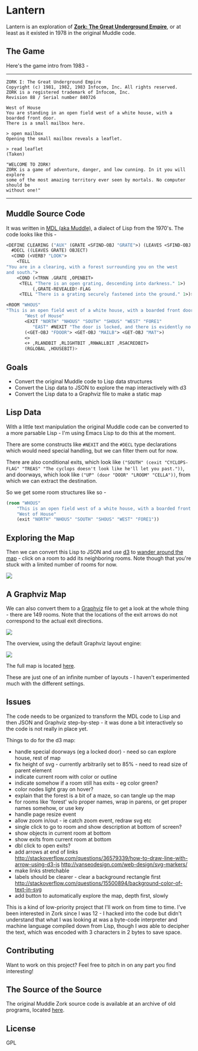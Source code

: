 
# Lantern

Lantern is an exploration of **[Zork: The Great Underground Empire][zork]**, or
at least as it existed in 1978 in the original Muddle code.


## The Game

Here's the game intro from 1983 -

----

```
ZORK I: The Great Underground Empire
Copyright (c) 1981, 1982, 1983 Infocom, Inc. All rights reserved.
ZORK is a registered trademark of Infocom, Inc.
Revision 88 / Serial number 840726

West of House
You are standing in an open field west of a white house, with a boarded front door.
There is a small mailbox here.

> open mailbox
Opening the small mailbox reveals a leaflet.

> read leaflet
(Taken)

"WELCOME TO ZORK!
ZORK is a game of adventure, danger, and low cunning. In it you will explore
some of the most amazing territory ever seen by mortals. No computer should be
without one!"
```

----

## Muddle Source Code

It was written in [MDL (aka Muddle)](muddle), a dialect of Lisp from the 1970's. The code
looks like this -

```lisp
<DEFINE CLEARING ("AUX" (GRATE <SFIND-OBJ "GRATE">) (LEAVES <SFIND-OBJ "LEAVE">))
  #DECL ((LEAVES GRATE) OBJECT)
  <COND (<VERB? "LOOK">
    <TELL
"You are in a clearing, with a forest surrounding you on the west
and south.">
    <COND (<TRNN .GRATE ,OPENBIT>
     <TELL "There is an open grating, descending into darkness." 1>)
          (,GRATE-REVEALED!-FLAG
     <TELL "There is a grating securely fastened into the ground." 1>)>)>>

<ROOM "WHOUS"
"This is an open field west of a white house, with a boarded front door."
       "West of House"
       <EXIT "NORTH" "NHOUS" "SOUTH" "SHOUS" "WEST" "FORE1"
	      "EAST" #NEXIT "The door is locked, and there is evidently no key.">
       (<GET-OBJ "FDOOR"> <GET-OBJ "MAILB"> <GET-OBJ "MAT">)
       <>
       <+ ,RLANDBIT ,RLIGHTBIT ,RNWALLBIT ,RSACREDBIT>
       (RGLOBAL ,HOUSEBIT)>
```


## Goals

- Convert the original Muddle code to Lisp data structures
- Convert the Lisp data to JSON to explore the map interactively with d3
- Convert the Lisp data to a Graphviz file to make a static map


## Lisp Data

With a little text manipulation the original Muddle code can be converted to a
more parsable Lisp - I'm using Emacs Lisp to do this at the moment.

There are some constructs like `#NEXIT` and the `#DECL` type
declarations which would need special handling, but we can filter them out for
now.

There are also conditional exits, which look like
`("SOUTH" (cexit "CYCLOPS-FLAG" "TREAS" "The cyclops doesn't look like he'll let you past."))`,
and doorways, which look like `("UP" (door "DOOR" "LROOM" "CELLA"))`, from which
we can extract the destination.

So we get some room structures like so -

```lisp
(room "WHOUS"
    "This is an open field west of a white house, with a boarded front door."
    "West of House"
    (exit "NORTH" "NHOUS" "SOUTH" "SHOUS" "WEST" "FORE1"))
```


## Exploring the Map

Then we can convert this Lisp to JSON and use [d3][d3] to
[wander around the map](http://bburns.github.io/Lantern) - click on a room to
add its neighboring rooms. Note though that you're stuck with a limited number
of rooms for now.

<img src="images/lantern_800.png" />


## A Graphviz Map

We can also convert them to a [Graphviz][graphviz] file to get a look at the
whole thing - there are 149 rooms. Note that the locations of the exit arrows do
not correspond to the actual exit directions.

<!-- <img src="images/zork2200_crop700.png" /> -->
<img src="images/zork3000_crop560.png" />

The overview, using the default Graphviz layout engine:

<img src="images/zork2200_scale700.png" />

The full map is located [here](images/zork2200.png).

These are just one of an infinite number of layouts - I haven't experimented
much with the different settings.


## Issues

The code needs to be organized to transform the MDL code to Lisp and then JSON
and Graphviz step-by-step - it was done a bit interactively so the code is not
really in place yet.

Things to do for the d3 map:

- handle special doorways (eg a locked door) - need so can explore house, rest of map
- fix height of svg - currently arbitrarily set to 85% - need to read size of parent element
- indicate current room with color or outline
- indicate somehow if a room still has exits - eg color green?
- color nodes light gray on hover?
- explain that the forest is a bit of a maze, so can tangle up the map
- for rooms like 'forest' w/o proper names, wrap in parens, or get proper names somehow, or use key
- handle page resize event
- allow zoom in/out - ie catch zoom event, redraw svg etc
- single click to go to room and show description at bottom of screen?
- show objects in current room at bottom
- show exits from current room at bottom
- dbl click to open exits?
- add arrows at end of links http://stackoverflow.com/questions/36579339/how-to-draw-line-with-arrow-using-d3-js http://vanseodesign.com/web-design/svg-markers/
- make links stretchable
- labels should be clearer - clear a background rectangle first http://stackoverflow.com/questions/15500894/background-color-of-text-in-svg
- add button to automatically explore the map, depth first, slowly

This is a kind of low-priority project that I'll work on from time to time. I've
been interested in Zork since I was 12 - I hacked into the code but didn't
understand that what I was looking at was a byte-code interpreter and machine
language compiled down from Lisp, though I *was* able to decipher the text,
which was encoded with 3 characters in 2 bytes to save space.


## Contributing

Want to work on this project? Feel free to pitch in on any part you find interesting!


## The Source of the Source

The original Muddle Zork source code is available at an archive of old programs,
located [here][source].


## License

GPL



[zork]: http://en.wikipedia.org/wiki/Zork/
[muddle]: http://en.wikipedia.org/wiki/MDL_programming_language
[graphviz]: http://www.graphviz.org/
[d3]: https://d3js.org/
[source]: http://simh.trailing-edge.com/software.html


